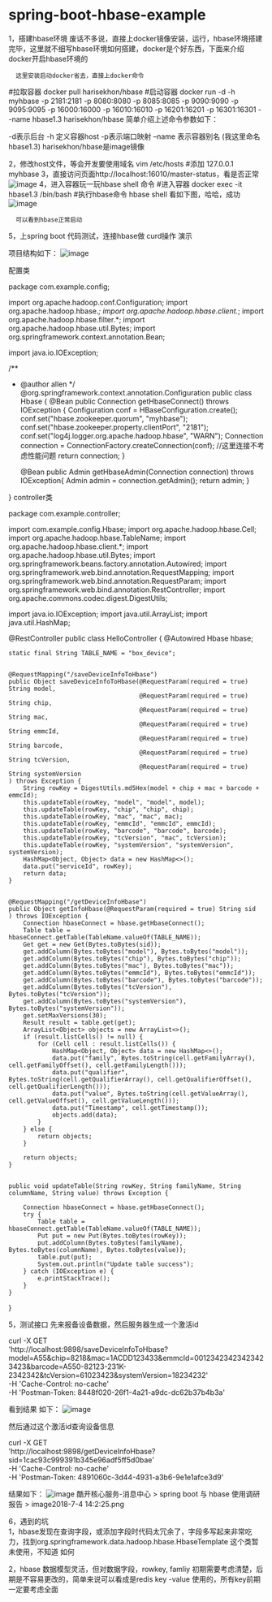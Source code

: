 # spring-boot-hbase-example
1，搭建hbase环境
      废话不多说，直接上docker镜像安装，运行，hbase环境搭建完毕，这里就不细写hbase环境如何搭建，docker是个好东西，下面来介绍docker开启hbase环境的

      这里安装启动docker省去，直接上docker命令

#拉取容器
docker pull harisekhon/hbase
#启动容器
docker run -d -h myhbase -p 2181:2181 -p 8080:8080 -p 8085:8085 -p 9090:9090 -p 9095:9095 -p 16000:16000 -p 16010:16010 -p 16201:16201 -p 16301:16301 --name hbase1.3 harisekhon/hbase
简单介绍上述命令参数如下：

-d表示后台 
-h 定义容器host 
-p表示端口映射 
–name 表示容器别名 (我这里命名hbase1.3) 
harisekhon/hbase是image镜像

2，修改host文件，等会开发要使用域名
vim /etc/hosts
#添加
127.0.0.1 myhbase 
3，直接访问页面http://localhost:16010/master-status，看是否正常
![image](https://github.com/tanwenliang/attachment/blob/master/spring-boot-hbase-example/image2018-7-4%2013_54_55.png.jpeg)
4，进入容器玩一玩hbase shell 命令
#进入容器
docker exec -it hbase1.3 /bin/bash
#执行hbase命令
hbase shell
看如下图，哈哈，成功
![image](https://github.com/tanwenliang/attachment/blob/master/spring-boot-hbase-example/image2018-7-4%2013_56_16.png.jpeg)
 

      可以看到hbase正常启动

5，上spring boot 代码测试，连接hbase做 curd操作 演示

项目结构如下：
![image](https://github.com/tanwenliang/attachment/blob/master/spring-boot-hbase-example/image2018-7-4%2013_57_51.png.jpeg)
 

配置类

package com.example.config;

import org.apache.hadoop.conf.Configuration;
import org.apache.hadoop.hbase.*;
import org.apache.hadoop.hbase.client.*;
import org.apache.hadoop.hbase.filter.*;
import org.apache.hadoop.hbase.util.Bytes;
import org.springframework.context.annotation.Bean;

import java.io.IOException;


/**
 * @author allen
 */
@org.springframework.context.annotation.Configuration
public class Hbase {
    @Bean
    public Connection getHbaseConnect() throws IOException {
        Configuration conf = HBaseConfiguration.create();
        conf.set("hbase.zookeeper.quorum", "myhbase");
        conf.set("hbase.zookeeper.property.clientPort", "2181");
        conf.set("log4j.logger.org.apache.hadoop.hbase", "WARN");
        Connection connection = ConnectionFactory.createConnection(conf);  //这里连接不考虑性能问题
        return connection;
    }

    @Bean
    public Admin getHbaseAdmin(Connection connection) throws IOException{
        Admin admin = connection.getAdmin();
        return admin;
    }

}
controller类

 package com.example.controller;

import com.example.config.Hbase;
import org.apache.hadoop.hbase.Cell;
import org.apache.hadoop.hbase.TableName;
import org.apache.hadoop.hbase.client.*;
import org.apache.hadoop.hbase.util.Bytes;
import org.springframework.beans.factory.annotation.Autowired;
import org.springframework.web.bind.annotation.RequestMapping;
import org.springframework.web.bind.annotation.RequestParam;
import org.springframework.web.bind.annotation.RestController;
import org.apache.commons.codec.digest.DigestUtils;

import java.io.IOException;
import java.util.ArrayList;
import java.util.HashMap;

@RestController
public class HelloController {
    @Autowired
    Hbase hbase;

    static final String TABLE_NAME = "box_device";


    @RequestMapping("/saveDeviceInfoToHbase")
    public Object saveDeviceInfoToHbase(@RequestParam(required = true) String model,
                                        @RequestParam(required = true) String chip,
                                        @RequestParam(required = true) String mac,
                                        @RequestParam(required = true) String emmcId,
                                        @RequestParam(required = true) String barcode,
                                        @RequestParam(required = true) String tcVersion,
                                        @RequestParam(required = true) String systemVersion
    ) throws Exception {
        String rowKey = DigestUtils.md5Hex(model + chip + mac + barcode + emmcId);
        this.updateTable(rowKey, "model", "model", model);
        this.updateTable(rowKey, "chip", "chip", chip);
        this.updateTable(rowKey, "mac", "mac", mac);
        this.updateTable(rowKey, "emmcId", "emmcId", emmcId);
        this.updateTable(rowKey, "barcode", "barcode", barcode);
        this.updateTable(rowKey, "tcVersion", "mac", tcVersion);
        this.updateTable(rowKey, "systemVersion", "systemVersion", systemVersion);
        HashMap<Object, Object> data = new HashMap<>();
        data.put("serviceId", rowKey);
        return data;
    }


    @RequestMapping("/getDeviceInfoHbase")
    public Object getInfoHbase(@RequestParam(required = true) String sid
    ) throws IOException {
        Connection hbaseConnect = hbase.getHbaseConnect();
        Table table = hbaseConnect.getTable(TableName.valueOf(TABLE_NAME));
        Get get = new Get(Bytes.toBytes(sid));
        get.addColumn(Bytes.toBytes("model"), Bytes.toBytes("model"));
        get.addColumn(Bytes.toBytes("chip"), Bytes.toBytes("chip"));
        get.addColumn(Bytes.toBytes("mac"), Bytes.toBytes("mac"));
        get.addColumn(Bytes.toBytes("emmcId"), Bytes.toBytes("emmcId"));
        get.addColumn(Bytes.toBytes("barcode"), Bytes.toBytes("barcode"));
        get.addColumn(Bytes.toBytes("tcVersion"), Bytes.toBytes("tcVersion"));
        get.addColumn(Bytes.toBytes("systemVersion"), Bytes.toBytes("systemVersion"));
        get.setMaxVersions(30);
        Result result = table.get(get);
        ArrayList<Object> objects = new ArrayList<>();
        if (result.listCells() != null) {
            for (Cell cell : result.listCells()) {
                HashMap<Object, Object> data = new HashMap<>();
                data.put("family", Bytes.toString(cell.getFamilyArray(), cell.getFamilyOffset(), cell.getFamilyLength()));
                data.put("qualifier", Bytes.toString(cell.getQualifierArray(), cell.getQualifierOffset(), cell.getQualifierLength()));
                data.put("value", Bytes.toString(cell.getValueArray(), cell.getValueOffset(), cell.getValueLength()));
                data.put("Timestamp", cell.getTimestamp());
                objects.add(data);
            }
        } else {
            return objects;
        }

        return objects;
    }


    public void updateTable(String rowKey, String familyName, String columnName, String value) throws Exception {

        Connection hbaseConnect = hbase.getHbaseConnect();
        try {
            Table table = hbaseConnect.getTable(TableName.valueOf(TABLE_NAME));
            Put put = new Put(Bytes.toBytes(rowKey));
            put.addColumn(Bytes.toBytes(familyName), Bytes.toBytes(columnName), Bytes.toBytes(value));
            table.put(put);
            System.out.println("Update table success");
        } catch (IOException e) {
            e.printStackTrace();
        }
    }

}


5，测试接口
先来报备设备数据，然后服务器生成一个激活id

curl -X GET \
'http://localhost:9898/saveDeviceInfoToHbase?model=A55&chip=8218&mac=1ACDD123433&emmcId=00123423423423423423&barcode=A550-82123-231K-2342342&tcVersion=61023423&systemVersion=18234232' \
-H 'Cache-Control: no-cache' \
-H 'Postman-Token: 8448f020-26f1-4a21-a9dc-dc62b37b4b3a'

看到结果 如下：
![image](https://github.com/tanwenliang/attachment/blob/master/spring-boot-hbase-example/image2018-7-4%2014_1_33.png.jpeg)


然后通过这个激活id查询设备信息

curl -X GET \
'http://localhost:9898/getDeviceInfoHbase?sid=1cac93c999391b345e96adf5ff5d0bae' \
-H 'Cache-Control: no-cache' \
-H 'Postman-Token: 4891060c-3d44-4931-a3b6-9e1e1afce3d9'

结果如下：
![image](https://github.com/tanwenliang/attachment/blob/master/spring-boot-hbase-example/image2018-7-4%2014_2_25.png.jpeg)
酷开核心服务-消息中心 > spring boot 与 hbase 使用调研报告 > image2018-7-4 14:2:25.png

6，遇到的坑   
1，hbase发现在查询字段，或添加字段时代码太冗余了，字段多写起来非常吃力，找到org.springframework.data.hadoop.hbase.HbaseTemplate 这个类暂未使用，不知道 如何

2，hbase 数据模型灵活，但对数据字段，rowkey, famliy 初期需要考虑清楚，后期是不容易更改的，简单来说可以看成是redis key -value 使用的，所有key前期一定要考虑全面